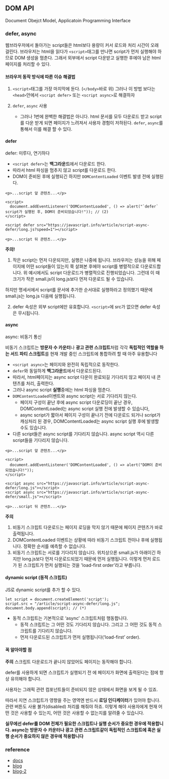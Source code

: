 ## DOM API

Document Obejct Model, Applicatoin Programming Interface

### defer, async

웹브라우저에서 돌아가는 script들은 html보다 용량이 커서 로드와 처리 시간이 오래 걸린다.
브라우저는 html을 읽다가 `<script>`태그를 만나면 script가 먼저 실행해야 하므로 DOM 생성을 멈춘다. 그래서 외부에서 script 다운받고 실행한 후에야 남은 html페이지를 처리할 수 있다.

#### 브라우저 동작 방식에 따른 이슈 해결법

1. `<script>`태그를 가장 마지막에 둔다. (`</body>`바로 위)
   그러나 이 방법 보다는 `<head>`안에서 `<script defer>` 또는 `<script async>`로 해결하자

2. `defer`, `async` 사용
   - 그러나 1번에 완벽한 해결법은 아니다. html 문서를 모두 다운로드 받고 script를 다운 받게 되면 페이지가 느려져서 사용자 경험이 저하된다. `defer`, `async`를 통해서 이를 해결 할 수 있다.

#### defer

defer: 미루다, 연기하다

- `<script defer>`는 **백그라운드**에서 다운로드 한다.
- 따라서 html 파싱을 멈추지 않고 script를 다운로드 한다.
- DOM이 준비된 후에 실행되긴 하지만 `DOMContentLoaded` 이벤트 발생 전에 실행된다.

```
<p>...script 앞 콘텐츠...</p>

<script>
  document.addEventListener('DOMContentLoaded', () => alert("`defer` script가 실행된 후, DOM이 준비되었습니다!")); // (2)
</script>

<script defer src="https://javascript.info/article/script-async-defer/long.js?speed=1"></script>

<p>...script 뒤 콘텐츠...</p>
```

**주의!**

1. 작은 script는 먼저 다운되지만, 실행은 나중에 됩니다.
   브라우저는 성능을 위해 페이지에 어떤 script들이 있는지 쭉 살펴본 후에야 script를 병렬적으로 다운로드합니다. 위 예시에서도 script 다운로드가 병렬적으로 진행되었습니다. 그런데 이 때 크기가 작은 small.js이 long.js보다 먼저 다운로드 될 수 있습니다.

하지만 명세서에서 script를 문서에 추가한 순서대로 실행하라고 정의했기 때문에 small.js는 long.js 다음에 실행됩니다.

2. defer 속성은 외부 script에만 유효합니다.
   `<script>`에 src가 없으면 defer 속성은 무시됩니다.

#### async

async: 비동기 통신

비동기 스크립트는 **방문자 수 카운터**나 **광고 관련 스크립트**처럼 각각 **독립적인 역할을 하는 서드 파티 스크립트**를 현재 개발 중인 스크립트에 통합하려 할 때 아주 유용합니다

- `<script async>`는 페이지와 완전히 독립적으로 동작한다.
- `defer`와 동일하게 **백그라운드**에서 다운로드된다.
- 따라서, html페이지는 async script 다운이 완료되길 기다리지 않고 페이지 내 콘텐츠를 처리, 출력한다.
- 그러나 async script **실행**중에는 html 파싱을 멈춘다.
- `DOMContentLoaded`이벤트와 async script는 서로 기다리지 않는다.
  - 페이지 구성이 끝난 후에 async script 다운로딩이 끝난 경우, DOMContentLoaded는 async script 실행 전에 발생할 수 있습니다,
  - async script가 짧아서 페이지 구성이 끝나기 전에 다운로드 되거나 script가 캐싱처리 된 경우, DOMContentLoaded는 async script 실행 후에 발생할 수도 있습니다.
- 다른 script들은 async script를 기다리지 않습니다. async script 역시 다른 script들을 기다리지 않습니다.

```
<p>...script 앞 콘텐츠...</p>

<script>
  document.addEventListener('DOMContentLoaded', () => alert("DOM이 준비 되었습니다!"));
</script>

<script async src="https://javascript.info/article/script-async-defer/long.js"></script>
<script async src="https://javascript.info/article/script-async-defer/small.js"></script>

<p>...script 뒤 콘텐츠...</p>
```

**주의**

1. 비동기 스크립트 다운로드는 페이지 로딩을 막지 않기 때문에 페이지 콘텐츠가 바로 출력됩니다.
2. DOMContentLoaded 이벤트는 상황에 따라 비동기 스크립트 전이나 후에 실행됩니다. 정확한 순서를 예측할 수 없습니다.
3. 비동기 스크립트는 서로를 기다리지 않습니다. 위치상으론 small.js가 아래이긴 하지만 long.js보다 먼저 다운로드되었기 때문에 먼저 실행됩니다. 이렇게 먼저 로드가 된 스크립트가 먼저 실행되는 것을 'load-first order’라고 부릅니다.

#### dynamic script (동적 스크립트)

JS로 dynamic script를 추가 할 수 있다.

```
let script = document.createElement('script');
script.src = "/article/script-async-defer/long.js";
document.body.append(script); // (*)
```

- 동적 스크립트는 기본적으로 ‘async’ 스크립트처럼 행동합니다.
  - 동적 스크립트는 그 어떤 것도 기다리지 않습니다. 그리고 그 어떤 것도 동적 스크립트를 기다리지 않습니다.
  - 먼저 다운로드된 스크립트가 먼저 실행됩니다(‘load-first’ order).

#### 꼭 알아야할 점

**주의**
스크립트 다운로드가 끝나지 않았어도 페이지는 동작해야 합니다.

defer를 사용하게 되면 스크립트가 실행되기 전 에 페이지가 화면에 출력된다는 점에 항상 유의해야 합니다.

사용자는 그래픽 관련 컴포넌트들이 준비되지 않은 상태에서 화면을 보게 될 수 있죠.

따라서 지연 스크립트가 영향을 주는 영역엔 반드시 **로딩 인디케이터**가 있어야 합니다. 관련 버튼도 사용 불가(disabled) 처리를 해줘야 하죠. 이렇게 해야 사용자에게 현재 어떤 것은 사용할 수 있는지, 어떤 것은 사용할 수 없는지를 알려줄 수 있습니다.

**실무에선 defer를 DOM 전체가 필요한 스크립트나 실행 순서가 중요한 경우에 적용합니다. async는 방문자 수 카운터나 광고 관련 스크립트같이 독립적인 스크립트에 혹은 실행 순서가 중요하지 않은 경우에 적용합니다**

### reference

- [docs](https://ko.javascript.info/script-async-defer)
- [blog](https://webroadcast.tistory.com/15)
- [blog-2](https://wormwlrm.github.io/2021/03/01/Async-Defer-Attributes-of-Script-Tag.html)
